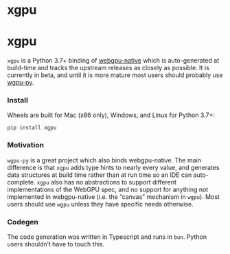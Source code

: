 # xgpu

# xgpu

`xgpu` is a Python 3.7+ binding of [webgpu-native](https://github.com/gfx-rs/wgpu-native) which is auto-generated at build-time and tracks the upstream releases as closely as possible. It is currently in beta, and until it is more mature most users should probably use [wgpu-py](https://github.com/pygfx/wgpu-py).

### Install

Wheels are built for Mac (x86 only), Windows, and Linux for Python 3.7+:
```
pip install xgpu
```

### Motivation

`wgpu-py` is a great project which also binds webgpu-native. The main difference is that `xgpu` adds type hints to nearly every value, and generates data structures at build time rather than at run time so an IDE can auto-complete. `xgpu` also has no abstractions to support different implementations of the WebGPU spec, and no support for anything not implemented in webgpu-native (i.e. the “canvas” mechanism in `wgpu`). Most users should use `wgpu` unless they have specific needs otherwise. 

### Codegen

The code generation was written in Typescript and runs in `bun`. Python users shouldn’t have to touch this.
